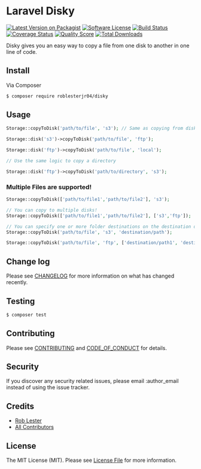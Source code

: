 # Laravel Disky

[![Latest Version on Packagist][ico-version]][link-packagist]
[![Software License][ico-license]](LICENSE.md)
[![Build Status][ico-travis]][link-travis]
[![Coverage Status][ico-scrutinizer]][link-scrutinizer]
[![Quality Score][ico-code-quality]][link-code-quality]
[![Total Downloads][ico-downloads]][link-downloads]

Disky gives you an easy way to copy a file from one disk to another in one line of code.


## Install

Via Composer

``` bash
$ composer require roblesterjr04/disky
```

## Usage

``` php
Storage::copyToDisk('path/to/file', 's3'); // Same as copying from disk('local');

Storage::disk('s3')->copyToDisk('path/to/file', 'ftp');

Storage::disk('ftp')->copyToDisk('path/to/file', 'local');

// Use the same logic to copy a directory

Storage::disk('ftp')->copyToDisk('path/to/directory', 's3');
```

### Multiple Files are supported!

``` php
Storage::copyToDisk(['path/to/file1','path/to/file2'], 's3');

// You can copy to multiple disks!
Storage::copyToDisk(['path/to/file1','path/to/file2'], ['s3','ftp']);

// You can specify one or more folder destinations on the destination drive(s)
Storage::copyToDisk('path/to/file', 's3', 'destination/path');

Storage::copyToDisk('path/to/file', 'ftp', ['destination/path1', 'destination/path2']);

```

## Change log

Please see [CHANGELOG](CHANGELOG.md) for more information on what has changed recently.

## Testing

``` bash
$ composer test
```

## Contributing

Please see [CONTRIBUTING](CONTRIBUTING.md) and [CODE_OF_CONDUCT](CODE_OF_CONDUCT.md) for details.

## Security

If you discover any security related issues, please email :author_email instead of using the issue tracker.

## Credits

- [Rob Lester][link-author]
- [All Contributors][link-contributors]

## License

The MIT License (MIT). Please see [License File](LICENSE.md) for more information.

[ico-version]: https://img.shields.io/packagist/v/roblesterjr04/disky.svg?style=flat-square
[ico-license]: https://img.shields.io/badge/license-MIT-brightgreen.svg?style=flat-square
[ico-travis]: https://img.shields.io/travis/roblesterjr04/disky/master.svg?style=flat-square
[ico-scrutinizer]: https://img.shields.io/scrutinizer/coverage/g/roblesterjr04/disky.svg?style=flat-square
[ico-code-quality]: https://img.shields.io/scrutinizer/g/roblesterjr04/disky.svg?style=flat-square
[ico-downloads]: https://img.shields.io/packagist/dt/roblesterjr04/disky.svg?style=flat-square

[link-packagist]: https://packagist.org/packages/roblesterjr04/disky
[link-travis]: https://travis-ci.org/roblesterjr04/disky
[link-scrutinizer]: https://scrutinizer-ci.com/g/roblesterjr04/disky/code-structure
[link-code-quality]: https://scrutinizer-ci.com/g/roblesterjr04/disky
[link-downloads]: https://packagist.org/packages/roblesterjr04/disky
[link-author]: https://github.com/roblesterjr04
[link-contributors]: ../../contributors
